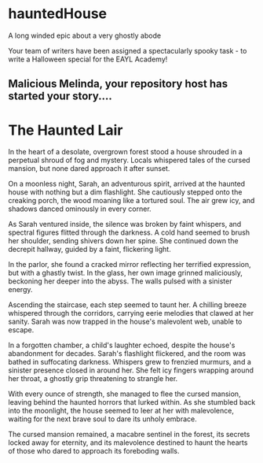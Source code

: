 # hauntedHouse
A long winded epic about a very ghostly abode

Your team of writers have been assigned a spectacularly spooky task - to write a Halloween special for the EAYL Academy!


<h2>Malicious Melinda, your repository host has started your story....</h2>
<h1>The Haunted Lair </h1>

In the heart of a desolate, overgrown forest stood a house shrouded in a perpetual shroud of fog and mystery. Locals whispered tales of the cursed mansion, but none dared approach it after sunset.

On a moonless night, Sarah, an adventurous spirit, arrived at the haunted house with nothing but a dim flashlight. She cautiously stepped onto the creaking porch, the wood moaning like a tortured soul. The air grew icy, and shadows danced ominously in every corner.

As Sarah ventured inside, the silence was broken by faint whispers, and spectral figures flitted through the darkness. A cold hand seemed to brush her shoulder, sending shivers down her spine. She continued down the decrepit hallway, guided by a faint, flickering light.

In the parlor, she found a cracked mirror reflecting her terrified expression, but with a ghastly twist. In the glass, her own image grinned maliciously, beckoning her deeper into the abyss. The walls pulsed with a sinister energy.

Ascending the staircase, each step seemed to taunt her. A chilling breeze whispered through the corridors, carrying eerie melodies that clawed at her sanity. Sarah was now trapped in the house's malevolent web, unable to escape.

In a forgotten chamber, a child's laughter echoed, despite the house's abandonment for decades. Sarah's flashlight flickered, and the room was bathed in suffocating darkness. Whispers grew to frenzied murmurs, and a sinister presence closed in around her. She felt icy fingers wrapping around her throat, a ghostly grip threatening to strangle her.

With every ounce of strength, she managed to flee the cursed mansion, leaving behind the haunted horrors that lurked within. As she stumbled back into the moonlight, the house seemed to leer at her with malevolence, waiting for the next brave soul to dare its unholy embrace.

The cursed mansion remained, a macabre sentinel in the forest, its secrets locked away for eternity, and its malevolence destined to haunt the hearts of those who dared to approach its foreboding walls.
